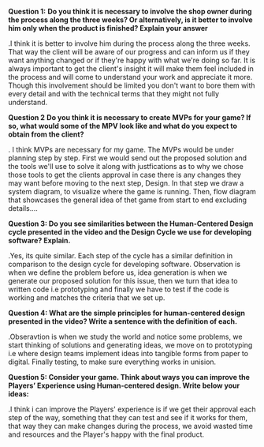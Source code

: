 **Question 1:** **Do you think it is necessary to involve the shop owner during the process along the three weeks? Or alternatively, is it better to involve him only when the product is finished? Explain your answer** 
 
  .I think it is better to involve him during the process along the three weeks. That way the client will be aware of our progress and can inform us if they want anything changed or if they're happy with what we're doing so far. It is always important to get the client's insight it will make them feel included in the process and will come to understand your work and appreciate it more. Though this involvement should be limited you don't want to bore them with every detail and with the technical terms that they might not fully understand.
  
  **Question 2** **Do you think it is necessary to create MVPs for your game? If so, what would some of the MPV look like and what do you expect to obtain from the client?**

   . I think MVPs are necessary for my game. The MVPs would be under planning step by step. First we would send out the proposed solution and the tools we'll use to solve it along with justfications as to why we chose those tools to get the clients approval in case there is any changes they may want before moving to the next step, Design. In that step we draw a system diagram, to visualize where the game is running. Then, flow diagram that showcases the general idea of thet game from start to end excluding details....
   
   **Question 3: Do you see similarities between the Human-Centered Design cycle presented in the video and the Design Cycle we use for developing software? Explain.**
   
   .Yes, its quite similar. Each step of the cycle has a similar definition in comparison to the design cycle for developing software. Observation is when we define the problem before us, idea generation is when we generate our proposed solution for this issue, then we turn that idea to written code i.e prototyping and finally we have to test if the code is working and matches the criteria that we set up. 
    
  **Question 4: What are the simple principles for human-centered design presented in the video? Write a sentence with the definition of each.**
 
 .Obseravtion is when we study the world and notice some problems, we start thinking of solutions and generating ideas, we move on to prototyping i.e where design teams implement ideas into tangible forms from paper to digital. Finally testing, to make sure everything works in unision.
    
 **Question 5: Consider your game. Think about ways you can improve the Players’ Experience using Human-centered design. Write below your ideas:**
   
   .I think i can improve the Players' experience is if we get their approval each step of the way, something that they can test and see if it works for them, that way they can make changes during the process, we avoid wasted time and resources and the Player's happy with the final product.



